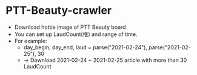 # PTT-Beauty-crawler
* Download hottie image of PTT Beauty board 
* You can set up LaudCount(推) and range of time.
* For example:
    * day_begin, day_end, laud = parse("2021-02-24"), parse("2021-02-25"), 30
    * -> Download 2021-02-24 ~ 2021-02-25 article with more than 30 LaudCount
